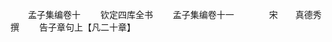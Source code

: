 <!-- { "loadSidebar": true } -->















　　孟子集编卷十
　　钦定四库全书
　　孟子集编卷十一　　　　宋　　真德秀　撰
　　告子章句上【凡二十章】
